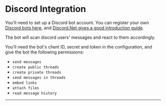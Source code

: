 
# Discord Integration

You'll need to set up a Discord bot account. You can register your own [Discord bots here](https://discord.com/developers/applications/), and [Discord.Net gives a good introduction guide](https://discordnet.dev/guides/getting_started/first-bot.html).

The bot will scan discord users' messages and react to them accordingly. 

You'll need the bot's client ID, secret and token in the configuration, and give the bot the following permissions:

* ``send messages``
* ``create public threads``
* ``create private threads``
* ``send messages in threads``
* ``embed links``
* ``attach files``
* ``read message history``

---


